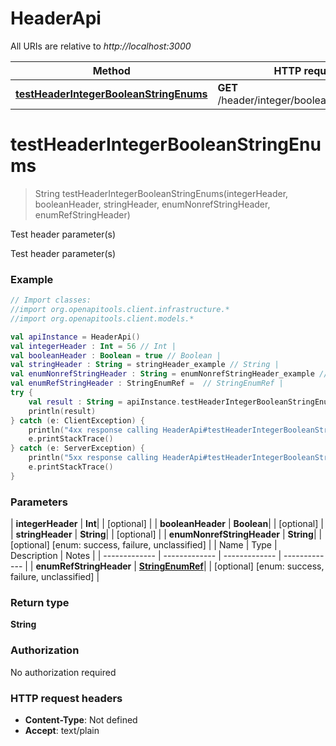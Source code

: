 # HeaderApi

All URIs are relative to *http://localhost:3000*

| Method | HTTP request | Description |
| ------------- | ------------- | ------------- |
| [**testHeaderIntegerBooleanStringEnums**](HeaderApi.md#testHeaderIntegerBooleanStringEnums) | **GET** /header/integer/boolean/string/enums | Test header parameter(s) |


<a id="testHeaderIntegerBooleanStringEnums"></a>
# **testHeaderIntegerBooleanStringEnums**
> String testHeaderIntegerBooleanStringEnums(integerHeader, booleanHeader, stringHeader, enumNonrefStringHeader, enumRefStringHeader)

Test header parameter(s)

Test header parameter(s)

### Example
```kotlin
// Import classes:
//import org.openapitools.client.infrastructure.*
//import org.openapitools.client.models.*

val apiInstance = HeaderApi()
val integerHeader : Int = 56 // Int | 
val booleanHeader : Boolean = true // Boolean | 
val stringHeader : String = stringHeader_example // String | 
val enumNonrefStringHeader : String = enumNonrefStringHeader_example // String | 
val enumRefStringHeader : StringEnumRef =  // StringEnumRef | 
try {
    val result : String = apiInstance.testHeaderIntegerBooleanStringEnums(integerHeader, booleanHeader, stringHeader, enumNonrefStringHeader, enumRefStringHeader)
    println(result)
} catch (e: ClientException) {
    println("4xx response calling HeaderApi#testHeaderIntegerBooleanStringEnums")
    e.printStackTrace()
} catch (e: ServerException) {
    println("5xx response calling HeaderApi#testHeaderIntegerBooleanStringEnums")
    e.printStackTrace()
}
```

### Parameters
| **integerHeader** | **Int**|  | [optional] |
| **booleanHeader** | **Boolean**|  | [optional] |
| **stringHeader** | **String**|  | [optional] |
| **enumNonrefStringHeader** | **String**|  | [optional] [enum: success, failure, unclassified] |
| Name | Type | Description  | Notes |
| ------------- | ------------- | ------------- | ------------- |
| **enumRefStringHeader** | [**StringEnumRef**](.md)|  | [optional] [enum: success, failure, unclassified] |

### Return type

**String**

### Authorization

No authorization required

### HTTP request headers

 - **Content-Type**: Not defined
 - **Accept**: text/plain

